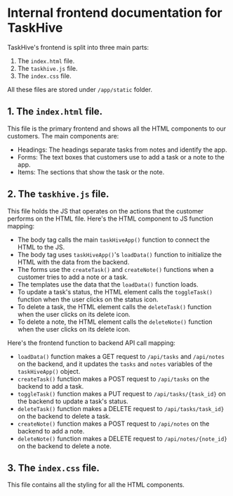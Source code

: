 # Internal frontend documentation for TaskHive

TaskHive's frontend is split into three main parts:

1. The `index.html` file.
2. The `taskhive.js` file.
3. The `index.css` file.

All these files are stored under `/app/static` folder.

## 1. The `index.html` file.

This file is the primary frontend and shows all the HTML components to our customers. The main components are:

- Headings: The headings separate tasks from notes and identify the app.
- Forms: The text boxes that customers use to add a task or a note to the app.
- Items: The sections that show the task or the note. 

## 2. The `taskhive.js` file.

This file holds the JS that operates on the actions that the customer performs on the HTML file. Here's the HTML component to JS function mapping:

- The body tag calls the main `taskHiveApp()` function to connect the HTML to the JS.
- The body tag uses `taskHiveApp()`'s `loadData()` function to initialize the HTML with the data from the backend.
- The forms use the `createTask()` and `createNote()` functions when a customer tries to add a note or a task.
- The templates use the data that the `loadData()` function loads.
- To update a task's status, the HTML element calls the `toggleTask()` function when the user clicks on the status icon.
- To delete a task, the HTML element calls the `deleteTask()` function when the user clicks on its delete icon.
- To delete a note, the HTML element calls the `deleteNote()` function when the user clicks on its delete icon.

Here's the frontend function to backend API call mapping:
- `loadData()` function makes a GET request to `/api/tasks` and `/api/notes` on the backend, and it updates the `tasks` and `notes` variables of the `taskHiveApp()` object.
- `createTask()` function makes a POST request to `/api/tasks` on the backend to add a task.
- `toggleTask()` function makes a PUT request to `/api/tasks/{task_id}` on the backend to update a task's status.
- `deleteTask()` function makes a DELETE request to `/api/tasks/task_id}` on the backend to delete a task. 
- `createNote()` function makes a POST request to `/api/notes` on the backend to add a note.
- `deleteNote()` function makes a DELETE request to `/api/notes/{note_id}` on the backend to delete a note.

## 3. The `index.css` file.

This file contains all the styling for all the HTML components. 